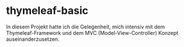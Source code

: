 # thymeleaf-basic
In diesem Projekt hatte ich die Gelegenheit, mich intensiv mit dem Thymeleaf-Framework und dem MVC (Model-View-Controller) Konzept auseinanderzusetzen.
